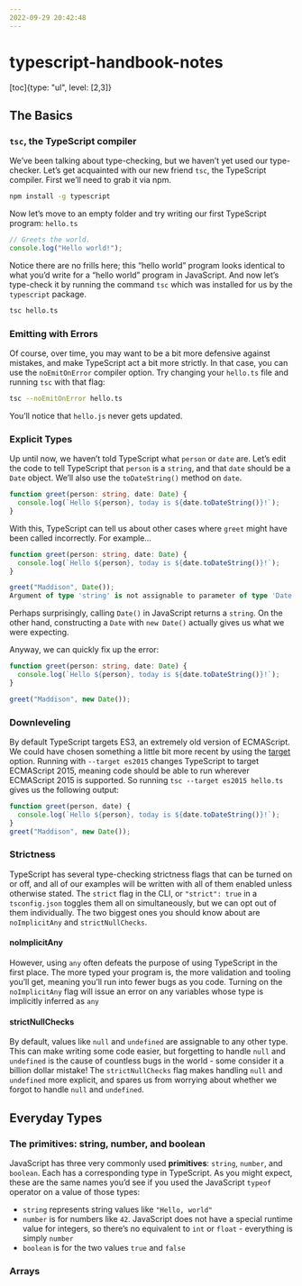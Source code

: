 ```yaml
---
2022-09-29 20:42:48
---
```


# typescript-handbook-notes

[toc]{type: "ul", level: [2,3]}

## The Basics

### `tsc`, the TypeScript compiler

We’ve been talking about type-checking, but we haven’t yet used our type-checker. Let’s get acquainted with our new friend `tsc`, the TypeScript compiler. First we’ll need to grab it via npm.

```bash
npm install -g typescript
```

Now let’s move to an empty folder and try writing our first TypeScript program: `hello.ts`

```typescript
// Greets the world.
console.log("Hello world!");
```

Notice there are no frills here; this “hello world” program looks identical to what you’d write for a “hello world” program in JavaScript. And now let’s type-check it by running the command `tsc` which was installed for us by the `typescript` package.

```bash
tsc hello.ts
```

### Emitting with Errors

Of course, over time, you may want to be a bit more defensive against mistakes, and make TypeScript act a bit more strictly. In that case, you can use the `noEmitOnError` compiler option. Try changing your `hello.ts` file and running `tsc` with that flag:

```bash
tsc --noEmitOnError hello.ts
```

You’ll notice that `hello.js` never gets updated.

### Explicit Types

Up until now, we haven’t told TypeScript what `person` or `date` are. Let’s edit the code to tell TypeScript that `person` is a `string`, and that `date` should be a `Date` object. We’ll also use the `toDateString()` method on `date`.

```typescript
function greet(person: string, date: Date) {
  console.log(`Hello ${person}, today is ${date.toDateString()}!`);
}
```

With this, TypeScript can tell us about other cases where `greet` might have been called incorrectly. For example…

```typescript
function greet(person: string, date: Date) {
  console.log(`Hello ${person}, today is ${date.toDateString()}!`);
}

greet("Maddison", Date());
Argument of type 'string' is not assignable to parameter of type 'Date'.
```

Perhaps surprisingly, calling `Date()` in JavaScript returns a `string`. On the other hand, constructing a `Date` with `new Date()` actually gives us what we were expecting.

Anyway, we can quickly fix up the error:

```typescript
function greet(person: string, date: Date) {
  console.log(`Hello ${person}, today is ${date.toDateString()}!`);
}

greet("Maddison", new Date());
```

### Downleveling

By default TypeScript targets ES3, an extremely old version of ECMAScript. We could have chosen something a little bit more recent by using the [target](https://www.typescriptlang.org/tsconfig#target) option. Running with `--target es2015` changes TypeScript to target ECMAScript 2015, meaning code should be able to run wherever ECMAScript 2015 is supported. So running `tsc --target es2015 hello.ts` gives us the following output:

```javascript
function greet(person, date) {
  console.log(`Hello ${person}, today is ${date.toDateString()}!`);
}
greet("Maddison", new Date());
```

### Strictness

TypeScript has several type-checking strictness flags that can be turned on or off, and all of our examples will be written with all of them enabled unless otherwise stated. The `strict` flag in the CLI, or `"strict": true` in a `tsconfig.json` toggles them all on simultaneously, but we can opt out of them individually. The two biggest ones you should know about are `noImplicitAny` and `strictNullChecks`.

#### noImplicitAny

However, using `any` often defeats the purpose of using TypeScript in the first place. The more typed your program is, the more validation and tooling you’ll get, meaning you’ll run into fewer bugs as you code. Turning on the `noImplicitAny` flag will issue an error on any variables whose type is implicitly inferred as `any`

#### strictNullChecks

By default, values like `null` and `undefined` are assignable to any other type. This can make writing some code easier, but forgetting to handle `null` and `undefined` is the cause of countless bugs in the world - some consider it a billion dollar mistake! The `strictNullChecks` flag makes handling `null` and `undefined` more explicit, and spares us from worrying about whether we forgot to handle `null` and `undefined`.

## Everyday Types

### The primitives: string, number, and boolean

JavaScript has three very commonly used **primitives**: `string`, `number`, and `boolean`. Each has a corresponding type in TypeScript. As you might expect, these are the same names you’d see if you used the JavaScript `typeof` operator on a value of those types:

-   `string` represents string values like `"Hello, world"`
-   `number` is for numbers like `42`. JavaScript does not have a special runtime value for integers, so there’s no equivalent to `int` or `float` - everything is simply `number`
-   `boolean` is for the two values `true` and `false`

### Arrays

